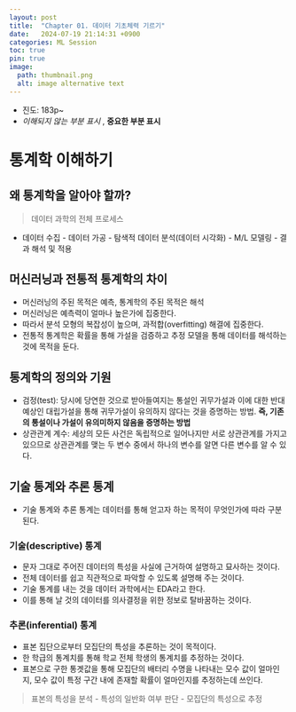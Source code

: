 ```yaml
---
layout: post
title:  "Chapter 01. 데이터 기초체력 기르기"
date:   2024-07-19 21:14:31 +0900
categories: ML Session
toc: true
pin: true
image:
  path: thumbnail.png
  alt: image alternative text
---
```


* 진도: 183p~
* *이해되지 않는 부분 표시* , **중요한 부분 표시**

# 통계학 이해하기

## 왜 통계학을 알아야 할까?

> 데이터 과학의 전체 프로세스
* 데이터 수집 - 데이터 가공 - 탐색적 데이터 분석(데이터 시각화) - M/L 모델링 - 결과 해석 및 적용

## 머신러닝과 전통적 통계학의 차이
* 머신러닝의 주된 목적은 예측, 통계학의 주된 목적은 해석
* 머신러닝은 예측력이 얼마나 높은가에 집중한다.
* 따라서 분석 모형의 복잡성이 높으며, 과적합(overfitting) 해결에 집중한다.
* 전통적 통계학은 확률을 통해 가설을 검증하고 추정 모델을 통해 데이터를 해석하는 것에 목적을 둔다.

## 통계학의 정의와 기원
* 검정(test): 당시에 당연한 것으로 받아들여지는 통설인 귀무가설과 이에 대한 반대 예상인 대립가설을 통해 귀무가설이 유의하지 않다는 것을 증명하는 방법. **즉, 기존의 통설이나 가설이 유의미하지 않음을 증명하는 방법**
* 상관관계 계수: 세상의 모든 사건은 독립적으로 일어나지만 서로 상관관계를 가지고 있으므로 상관관계를 맺는 두 변수 중에서 하나의 변수를 알면 다른 변수를 알 수 있다.

## 기술 통계와 추론 통계
* 기술 통계와 추론 통계는 데이터를 통해 얻고자 하는 목적이 무엇인가에 따라 구분된다.

### 기술(descriptive) 통계
* 문자 그대로 주어진 데이터의 특성을 사실에 근거하여 설명하고 묘사하는 것이다.
* 전체 데이터를 쉽고 직관적으로 파악할 수 있도록 설명해 주는 것이다.
* 기술 통계를 내는 것을 데이터 과학에서는 EDA라고 한다.
* 이를 통해 날 것의 데이터를 의사결정을 위한 정보로 탈바꿈하는 것이다.

### 추론(inferential) 통계
* 표본 집단으로부터 모집단의 특성을 추론하는 것이 목적이다.
* 한 학급의 통계치를 통해 학교 전체 학생의 통계치를 추정하는 것이다.
* 표본으로 구한 통곗값을 통해 모집단의 배터리 수명을 나타내는 모수 값이 얼마인지, 모수 값이 특정 구간 내에 존재할 확률이 얼마인지를 추정하는데 쓰인다.

> 표본의 특성을 분석 - 특성의 일반화 여부 판단 - 모집단의 특성으로 추정